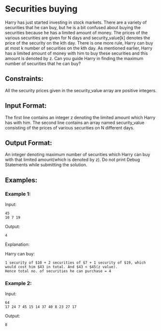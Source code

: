 # Securities buying
Harry has just started investing in stock markets. There are a variety of securities that he can buy, but he is a bit confused about buying the securities because he has a limited amount of money. The prices of the various securities are given for N days and security_value[k] denotes the price of the security on the kth day. There is one more rule, Harry can buy at most k number of securities on the kth day. As mentioned earlier, Harry has a limited amount of money with him to buy these securities and this amount is denoted by z. Can you guide Harry in finding the maximum number of securities that he can buy?

## Constraints:
All the security prices given in the security_value array are positive integers.

## Input Format:
The first line contains an integer z denoting the limited amount which Harry has with him.
The second line contains an array named security_value consisting of the prices of various securities on N different days.
## Output Format:
An integer denoting maximum number of securities which Harry can buy with that limited amount(which is denoted by z).
Do not print Debug Statements while submitting the solution.

## Examples:
### Example 1:
Input:

```
45
10 7 19
```
Output:

```
4
```
Explanation:

Harry can buy: 
```
1 security of $10 + 2 securities of $7 + 1 security of $19, which would cost him $43 in total. And $43 < $45(z value).
Hence total no. of securities he can purchase = 4
```
### Example 2:
Input:

```
64
17 24 7 45 15 14 37 40 8 23 27 17
```
Output:

``` 
8
```
